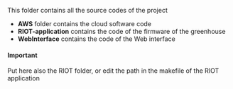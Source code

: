 This folder contains all the source codes of the project
- **AWS** folder contains the cloud software code
- **RIOT-application** contains the code of the firmware of the greenhouse
- **WebInterface** contains the code of the Web interface

#### Important
Put here also the RIOT folder, or edit the path in the makefile of the RIOT application